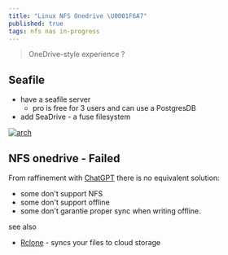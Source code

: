 ```yaml
---
title: "Linux NFS Onedrive \U0001F6A7"
published: true
tags: nfs nas in-progress
---
```

>  OneDrive-style experience ?

## Seafile
- have a seafile server
	- pro is free for 3 users and can use a PostgresDB
- add SeaDrive - a fuse filesystem

[![arch](https://manual.seafile.com/latest/images/seafile-12.0-docker-structure.png)](https://manual.seafile.com/latest/setup/overview/)

## NFS onedrive - Failed
From raffinement with [ChatGPT](https://chatgpt.com/share/681d9567-4e7c-800d-94c4-1915dfa6082c) there is no equivalent solution:
- some don't support NFS
- some don't support offline
- some don't garantie proper sync when writing offline.

see also
- [Rclone](https://rclone.org/#what) - syncs your files to cloud storage
